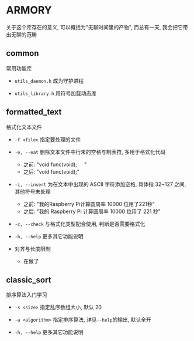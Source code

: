 
# ARMORY

关于这个库存在的意义, 可以概括为"无聊时间里的产物", 而总有一天, 我会把它带出无聊的范畴

## common
常用功能库

- `utils_daemon.h` 成为守护进程

- `utils_library.h` 用符号加载动态库

## formatted_text

格式化文本文件

- `-f <file>` 指定要处理的文件

- `-e, --eat` 删除文本文件中行末的空格与制表符, 多用于格式化代码
  - 之前: "void func(void); &nbsp; &nbsp; "
  - 之后: "void func(void);"

- `-i, --insert` 为在文本中出现的 ASCII 字符添加空格, 具体指 32~127 之间, 其他符号未处理
  - 之前: "我的Raspberry Pi计算圆周率 10000 位用了221秒"
  - 之后: "我的 Raspberry Pi 计算圆周率 10000 位用了 221 秒"

- `-c, --check` 与格式化类型配合使用, 判断是否需要格式化

- `-h, --help` 更多其它功能说明

- 对齐与长度限制
  - 在做了

## classic_sort

排序算法入门学习

- `-s <size>` 指定乱序数组大小, 默认 20

- `-a <algorithm>` 指定排序算法, 详见`--help`的输出, 默认全开

- `-h, --help` 更多其它功能说明

